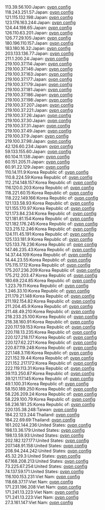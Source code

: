 113.39.56.100:Japan: [ovpn config](vpn/113_39_56_100.ovpn)  
118.243.251.57:Japan: [ovpn config](vpn/118_243_251_57.ovpn)  
121.115.132.198:Japan: [ovpn config](vpn/121_115_132_198.ovpn)  
123.176.163.244:Japan: [ovpn config](vpn/123_176_163_244.ovpn)  
124.44.198.65:Japan: [ovpn config](vpn/124_44_198_65.ovpn)  
126.110.63.201:Japan: [ovpn config](vpn/126_110_63_201.ovpn)  
126.77.29.105:Japan: [ovpn config](vpn/126_77_29_105.ovpn)  
180.196.110.157:Japan: [ovpn config](vpn/180_196_110_157.ovpn)  
183.180.16.32:Japan: [ovpn config](vpn/183_180_16_32.ovpn)  
203.133.136.77:Japan: [ovpn config](vpn/203_133_136_77.ovpn)  
211.1.200.24:Japan: [ovpn config](vpn/211_1_200_24.ovpn)  
219.100.37.114:Japan: [ovpn config](vpn/219_100_37_114.ovpn)  
219.100.37.146:Japan: [ovpn config](vpn/219_100_37_146.ovpn)  
219.100.37.163:Japan: [ovpn config](vpn/219_100_37_163.ovpn)  
219.100.37.177:Japan: [ovpn config](vpn/219_100_37_177.ovpn)  
219.100.37.179:Japan: [ovpn config](vpn/219_100_37_179.ovpn)  
219.100.37.181:Japan: [ovpn config](vpn/219_100_37_181.ovpn)  
219.100.37.186:Japan: [ovpn config](vpn/219_100_37_186.ovpn)  
219.100.37.198:Japan: [ovpn config](vpn/219_100_37_198.ovpn)  
219.100.37.207:Japan: [ovpn config](vpn/219_100_37_207.ovpn)  
219.100.37.221:Japan: [ovpn config](vpn/219_100_37_221.ovpn)  
219.100.37.26:Japan: [ovpn config](vpn/219_100_37_26.ovpn)  
219.100.37.30:Japan: [ovpn config](vpn/219_100_37_30.ovpn)  
219.100.37.31:Japan: [ovpn config](vpn/219_100_37_31.ovpn)  
219.100.37.49:Japan: [ovpn config](vpn/219_100_37_49.ovpn)  
219.100.37.9:Japan: [ovpn config](vpn/219_100_37_9.ovpn)  
219.100.37.98:Japan: [ovpn config](vpn/219_100_37_98.ovpn)  
42.126.60.234:Japan: [ovpn config](vpn/42_126_60_234.ovpn)  
59.133.155.60:Japan: [ovpn config](vpn/59_133_155_60.ovpn)  
60.104.11.138:Japan: [ovpn config](vpn/60_104_11_138.ovpn)  
60.151.205.11:Japan: [ovpn config](vpn/60_151_205_11.ovpn)  
60.91.22.129:Japan: [ovpn config](vpn/60_91_22_129.ovpn)  
110.14.111.9:Korea Republic of: [ovpn config](vpn/110_14_111_9.ovpn)  
110.8.224.59:Korea Republic of: [ovpn config](vpn/110_8_224_59.ovpn)  
112.214.148.157:Korea Republic of: [ovpn config](vpn/112_214_148_157.ovpn)  
116.120.0.203:Korea Republic of: [ovpn config](vpn/116_120_0_203.ovpn)  
118.221.60.15:Korea Republic of: [ovpn config](vpn/118_221_60_15.ovpn)  
118.222.149.166:Korea Republic of: [ovpn config](vpn/118_222_149_166.ovpn)  
121.133.58.93:Korea Republic of: [ovpn config](vpn/121_133_58_93.ovpn)  
121.155.170.97:Korea Republic of: [ovpn config](vpn/121_155_170_97.ovpn)  
121.173.84.234:Korea Republic of: [ovpn config](vpn/121_173_84_234.ovpn)  
121.181.81.154:Korea Republic of: [ovpn config](vpn/121_181_81_154.ovpn)  
121.182.176.245:Korea Republic of: [ovpn config](vpn/121_182_176_245.ovpn)  
123.215.12.246:Korea Republic of: [ovpn config](vpn/123_215_12_246.ovpn)  
124.111.45.191:Korea Republic of: [ovpn config](vpn/124_111_45_191.ovpn)  
125.133.181.9:Korea Republic of: [ovpn config](vpn/125_133_181_9.ovpn)  
125.133.78.236:Korea Republic of: [ovpn config](vpn/125_133_78_236.ovpn)  
147.46.235.43:Korea Republic of: [ovpn config](vpn/147_46_235_43.ovpn)  
14.37.44.109:Korea Republic of: [ovpn config](vpn/14_37_44_109.ovpn)  
14.44.23.55:Korea Republic of: [ovpn config](vpn/14_44_23_55.ovpn)  
175.115.17.12:Korea Republic of: [ovpn config](vpn/175_115_17_12.ovpn)  
175.207.236.209:Korea Republic of: [ovpn config](vpn/175_207_236_209.ovpn)  
175.212.203.47:Korea Republic of: [ovpn config](vpn/175_212_203_47.ovpn)  
180.69.224.85:Korea Republic of: [ovpn config](vpn/180_69_224_85.ovpn)  
1.223.79.11:Korea Republic of: [ovpn config](vpn/1_223_79_11.ovpn)  
1.246.33.10:Korea Republic of: [ovpn config](vpn/1_246_33_10.ovpn)  
211.179.21.148:Korea Republic of: [ovpn config](vpn/211_179_21_148.ovpn)  
211.192.154.82:Korea Republic of: [ovpn config](vpn/211_192_154_82.ovpn)  
211.204.45.9:Korea Republic of: [ovpn config](vpn/211_204_45_9.ovpn)  
211.48.49.210:Korea Republic of: [ovpn config](vpn/211_48_49_210.ovpn)  
218.233.25.100:Korea Republic of: [ovpn config](vpn/218_233_25_100.ovpn)  
218.38.160.91:Korea Republic of: [ovpn config](vpn/218_38_160_91.ovpn)  
220.117.59.153:Korea Republic of: [ovpn config](vpn/220_117_59_153.ovpn)  
220.118.13.235:Korea Republic of: [ovpn config](vpn/220_118_13_235.ovpn)  
220.127.218.117:Korea Republic of: [ovpn config](vpn/220_127_218_117.ovpn)  
220.127.62.221:Korea Republic of: [ovpn config](vpn/220_127_62_221.ovpn)  
220.87.119.248:Korea Republic of: [ovpn config](vpn/220_87_119_248.ovpn)  
221.148.3.116:Korea Republic of: [ovpn config](vpn/221_148_3_116.ovpn)  
221.152.19.44:Korea Republic of: [ovpn config](vpn/221_152_19_44.ovpn)  
221.152.217.172:Korea Republic of: [ovpn config](vpn/221_152_217_172.ovpn)  
222.119.113.31:Korea Republic of: [ovpn config](vpn/222_119_113_31.ovpn)  
39.113.250.87:Korea Republic of: [ovpn config](vpn/39_113_250_87.ovpn)  
39.121.117.145:Korea Republic of: [ovpn config](vpn/39_121_117_145.ovpn)  
49.1.100.31:Korea Republic of: [ovpn config](vpn/49_1_100_31.ovpn)  
58.150.189.250:Korea Republic of: [ovpn config](vpn/58_150_189_250.ovpn)  
58.226.209.24:Korea Republic of: [ovpn config](vpn/58_226_209_24.ovpn)  
58.229.100.79:Korea Republic of: [ovpn config](vpn/58_229_100_79.ovpn)  
58.236.181.25:Korea Republic of: [ovpn config](vpn/58_236_181_25.ovpn)  
220.135.38.248:Taiwan: [ovpn config](vpn/220_135_38_248.ovpn)  
184.22.123.244:Thailand: [ovpn config](vpn/184_22_123_244.ovpn)  
184.22.69.69:Thailand: [ovpn config](vpn/184_22_69_69.ovpn)  
161.202.144.236:United States: [ovpn config](vpn/161_202_144_236.ovpn)  
198.13.36.179:United States: [ovpn config](vpn/198_13_36_179.ovpn)  
198.13.59.93:United States: [ovpn config](vpn/198_13_59_93.ovpn)  
202.182.127.177:United States: [ovpn config](vpn/202_182_127_177.ovpn)  
207.148.91.158:United States: [ovpn config](vpn/207_148_91_158.ovpn)  
208.94.244.242:United States: [ovpn config](vpn/208_94_244_242.ovpn)  
45.32.29.3:United States: [ovpn config](vpn/45_32_29_3.ovpn)  
67.168.208.213:United States: [ovpn config](vpn/67_168_208_213.ovpn)  
73.225.67.254:United States: [ovpn config](vpn/73_225_67_254.ovpn)  
74.137.59.171:United States: [ovpn config](vpn/74_137_59_171.ovpn)  
116.100.153.231:Viet Nam: [ovpn config](vpn/116_100_153_231.ovpn)  
118.68.37.17:Viet Nam: [ovpn config](vpn/118_68_37_17.ovpn)  
171.231.196.208:Viet Nam: [ovpn config](vpn/171_231_196_208.ovpn)  
171.241.13.223:Viet Nam: [ovpn config](vpn/171_241_13_223.ovpn)  
171.241.13.223:Viet Nam: [ovpn config](vpn/171_241_13_223.ovpn)  
27.3.161.147:Viet Nam: [ovpn config](vpn/27_3_161_147.ovpn)  
